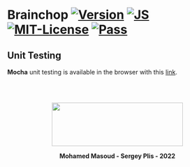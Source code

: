 
# Brainchop  [![Version](https://img.shields.io/badge/Version-1.4.0-brightgreen)]() [![JS ](https://img.shields.io/badge/Types-JavaScript-blue)]()  [![MIT-License ](https://img.shields.io/badge/license-MIT-green)](https://github.com/neuroneural/brainchop/blob/master/LICENSE) [![Pass ](https://img.shields.io/badge/Pass-OK-green)](https://neuroneural.github.io/brainchop/test/runner.html)




## Unit Testing

**Mocha** unit testing is available in the browser with this [link](https://neuroneural.github.io/brainchop/test/runner.html).


<br />
<br />
<div align="center">

<img src='https://github.com/neuroneural/brainchop/blob/master/css/logo/TReNDS_logo.jpg' width='300' height='100'></img>

**Mohamed Masoud - Sergey Plis - 2022**
</div>
